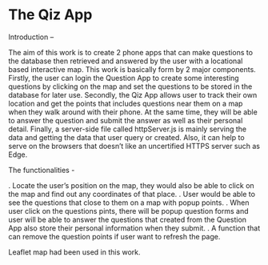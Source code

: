 # The Qiz App

Introduction –


The aim of this work is to create 2 phone apps that can make questions to the database then retrieved and answered by the user with a locational based interactive map. This work is basically form by 2 major components. Firstly, the user can login the Question App to create some interesting questions by clicking on the map and set the questions to be stored in the database for later use. Secondly, the Qiz App allows user to track their own location and get the points that includes questions near them on a map when they walk around with their phone. At the same time, they will be able to answer the question and submit the answer as well as their personal detail. Finally, a server-side file called httpServer.js is mainly serving the data and getting the data that user query or created. Also, it can help to serve on the browsers that doesn’t like an uncertified HTTPS server such as Edge.


The functionalities -


. Locate the user’s position on the map, they would also be able to click on the map and find out any coordinates of that place.
. User would be able to see the questions that close to them on a map with popup points.
. When user click on the questions pints, there will be popup question forms and user will be able to answer the questions that created from the Question App also store their personal information when they submit.
. A function that can remove the question points if user want to refresh the page.



Leaflet map had been used in this work.
